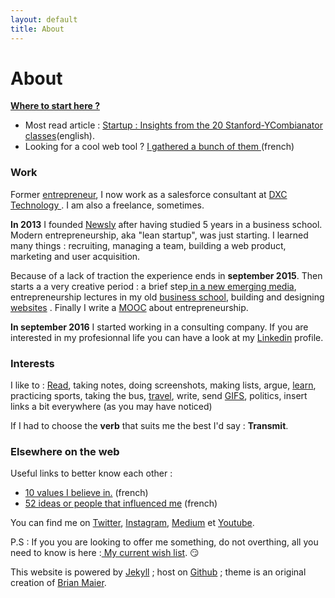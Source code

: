 ```yaml
---
layout: default
title: About
---
```


<div class="post">
  <h1 class="pageTitle">About</h1>


  <b><u> <p> Where to start here ? </p></u></b>  
  <ul>
      <li>Most read article : <a href="http://www.davidwise.fr/insights-how-to-start-a-startup-yc-stanford-season-1/">Startup : Insights from the 20 Stanford-YCombianator classes</a>(english). </li>
      <li>Looking for a cool web tool ? <a href="/Outils">I gathered a bunch of them </a> (french)</li>
  </ul>

  <h3>Work </h3>
  <p> Former <a href="/startups">entrepreneur</a>, I now work as a salesforce consultant at <a href="https://www.dxc.technology/"> DXC Technology </a>. I am also a freelance, sometimes.</p> 

  <p> <b>In 2013</b> I founded <a href="https://vimeo.com/89918281">Newsly</a> after having studied 5 years in a business school. Modern entrepreneurship, aka "lean startup", was just starting. I learned many things : recruiting, managing a team, building a web product, marketing and user acquisition.</p> 

  <p> Because of a lack of traction the experience ends in <b>september 2015</b>. Then starts a  a very creative period : a brief step<a href="https://www.brief.me/"> in a new emerging media</a>, entrepreneurship lectures in my old <a href="http://www.emlv.fr/"> business school</a>, building and designing <a href="/Portfolio">websites</a> . Finally I write a <a href="https://www.udemy.com/startuptour/?couponCode=DAVIDWISE.FR">MOOC</a> about entrepreneurship.</p> 

  <p><b>In september 2016</b> I started working in a consulting company. If you are interested in my profesionnal life you can have a look at my <a href="">Linkedin</a> profile.</p> 

  <h3>Interests</h3>
  <p> I like to : <a href="/bibliotheque">Read</a>, taking notes, doing screenshots, making lists, argue, <a href="/bibliotheque">learn</a>, practicing sports, taking the bus, <a href="https://www.instagram.com/dawise_/">travel</a>, write, send <a href="https://giphy.com/">GIFS</a>, politics, insert links a bit everywhere (as you may have noticed) </p>

  <p> If I had to choose the <b>verb</b> that suits me the best I'd say : <b>Transmit</b>. 

  <h3> Elsewhere on the web</h3>
  <p>Useful links to better know each other :</p> 
      <ul>
      <li><a href="https://medium.com/@dawise_/my-10-favorite-quotes-yet-3f8a4122336b"> 10 values I believe in.</a> (french)</li>
      <li><a href="http://challenge52.tumblr.com/"> 52 ideas or people that influenced me</a> (french)</li>
     </ul>

 <p>You can find me on <a href="https://twitter.com/dawise_">Twitter</a>, <a href="https://www.instagram.com/dawise_/">Instagram</a>, <a href="https://medium.com/@dawise_">Medium</a> et <a href="https://www.youtube.com/channel/UCUtv9U3_GGoBrp_YvSWUj7A">Youtube</a>.</p>

 <p>P.S : If you you are looking to offer me something, do not overthing, all you need to know is here :<a href="https://kit.com/dawise/la-liste-des-mes-envies"> My current wish list</a>. &#128527;</p>

<p> This website is powered by <a href="https://jekyllrb.com/">Jekyll</a> ; host on <a href="https://github.com/">Github</a> ; theme is an original creation of <a href="http://brianmaierjr.com">Brian Maier</a>.</p>